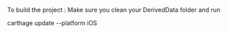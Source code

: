 To build the project :
Make sure you clean your DerivedData folder and run

carthage update --platform iOS


